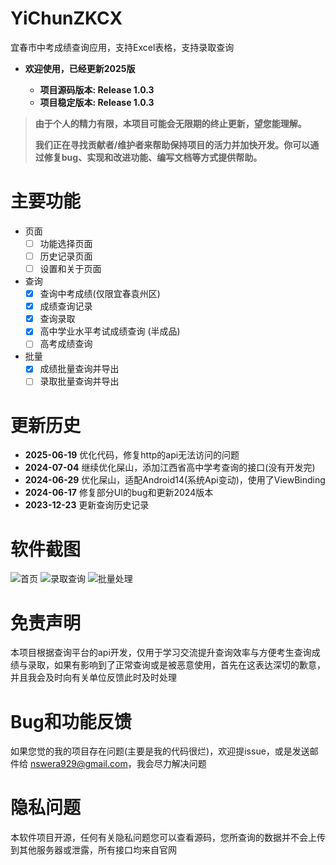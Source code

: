 # YiChunZKCX
宜春市中考成绩查询应用，支持Excel表格，支持录取查询

- **欢迎使用，已经更新2025版**

  - **项目源码版本: Release 1.0.3**
  - **项目稳定版本: Release 1.0.3**
  
> **由于个人的精力有限，本项目可能会无限期的终止更新，望您能理解。**
> 
> **我们正在寻找贡献者/维护者来帮助保持项目的活力并加快开发。你可以通过修复bug、实现和改进功能、编写文档等方式提供帮助。**

# 主要功能
- 页面
  - [ ] 功能选择页面
  - [ ] 历史记录页面
  - [ ] 设置和关于页面
- 查询
  - [x] 查询中考成绩(仅限宜春袁州区)
  - [x] 成绩查询记录
  - [x] 查询录取
  - [x] 高中学业水平考试成绩查询 (半成品)
  - [ ] 高考成绩查询
- 批量
  - [x] 成绩批量查询并导出
  - [ ] 录取批量查询并导出

# 更新历史
- **2025-06-19** 优化代码，修复http的api无法访问的问题
- **2024-07-04** 继续优化屎山，添加江西省高中学考查询的接口(没有开发完)
- **2024-06-29** 优化屎山，适配Android14(系统Api变动)，使用了ViewBinding
- **2024-06-17** 修复部分UI的bug和更新2024版本
- **2023-12-23** 更新查询历史记录

# 软件截图
![首页](image/home.jpg)
![录取查询](image/enroll.jpg)
![批量处理](image/excel.jpg)

# 免责声明
本项目根据查询平台的api开发，仅用于学习交流提升查询效率与方便考生查询成绩与录取，如果有影响到了正常查询或是被恶意使用，首先在这表达深切的歉意，并且我会及时向有关单位反馈此时及时处理

# Bug和功能反馈
如果您觉的我的项目存在问题(主要是我的代码很烂)，欢迎提issue，或是发送邮件给 nswera929@gmail.com，我会尽力解决问题

# 隐私问题
本软件项目开源，任何有关隐私问题您可以查看源码，您所查询的数据并不会上传到其他服务器或泄露，所有接口均来自官网

